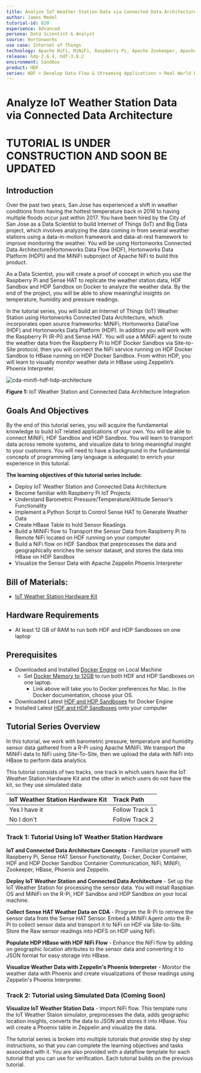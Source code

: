 ```yaml
---
title: Analyze IoT Weather Station Data via Connected Data Architecture
author: James Medel
tutorial-id: 820
experience: Advanced
persona: Data Scientist & Analyst
source: Hortonworks
use case: Internet of Things
technology: Apache NiFi, MiNiFi, Raspberry Pi, Apache Zookeeper, Apache HBase, Apache Phoenix
release: hdp-2.6.4, hdf-3.0.2
environment: Sandbox
product: HDF
series: HDF > Develop Data Flow & Streaming Applications > Real World Examples
---
```


# Analyze IoT Weather Station Data via Connected Data Architecture

# TUTORIAL IS UNDER CONSTRUCTION AND SOON BE UPDATED

## Introduction

Over the past two years, San Jose has experienced a shift in weather conditions from having the hottest temperature back in 2016 to having multiple floods occur just within 2017. You have been hired by the City of San Jose as a Data Scientist to build Internet of Things (IoT) and Big Data project, which involves analyzing the data coming in from several weather stations using a data-in-motion framework and data-at-rest framework to improve monitoring the weather. You will be using Hortonworks Connected Data Architecture(Hortonworks Data Flow (HDF), Hortonworks Data Platform (HDP)) and the MiNiFi subproject of Apache NiFi to build this product.

As a Data Scientist, you will create a proof of concept in which you use the Raspberry Pi and Sense HAT to replicate the weather station data, HDF Sandbox and HDP Sandbox on Docker to analyze the weather data. By the end of the project, you will be able to show meaningful insights on temperature, humidity and pressure readings.

In the tutorial series, you will build an Internet of Things (IoT) Weather Station using Hortonworks Connected Data Architecture, which incorporates open source frameworks: MiNiFi, Hortonworks DataFlow (HDF) and Hortonworks Data Platform (HDP). In addition you will work with the Raspberry Pi (R-Pi) and Sense HAT. You will use a MiNiFi agent to route the weather data from the Raspberry Pi to HDF Docker Sandbox via Site-to-Site protocol, then you will connect the NiFi service running on HDF Docker Sandbox to HBase running on HDP Docker Sandbox. From within HDP, you will learn to visually monitor weather data in HBase using Zeppelin’s Phoenix Interpreter.

![cda-minifi-hdf-hdp-architecture](assets/tutorial1/cda-minifi-hdf-hdp-architecture.png)

**Figure 1:** IoT Weather Station and Connected Data Architecture Integration

## Goals And Objectives

By the end of this tutorial series, you will acquire the fundamental knowledge to build IoT related applications of your own. You will be able to connect MiNiFi, HDF Sandbox and HDP Sandbox. You will learn to transport data across remote systems, and visualize data to bring meaningful insight to your customers. You will need to have a background in the fundamental concepts of programming (any language is adequate) to enrich your experience in this tutorial.

**The learning objectives of this tutorial series include:**

- Deploy IoT Weather Station and Connected Data Architecture
- Become familiar with Raspberry Pi IoT Projects
- Understand Barometric Pressure/Temperature/Altitude Sensor’s Functionality
- Implement a Python Script to Control Sense HAT to Generate Weather Data
- Create HBase Table to hold Sensor Readings
- Build a MiNiFi flow to Transport the Sensor Data from Raspberry Pi to Remote NiFi located on HDF running on your computer
- Build a NiFi flow on HDF Sandbox that preprocesses the data and geographically enriches the sensor dataset, and stores the data into HBase on HDP Sandbox
- Visualize the Sensor Data with Apache Zeppelin Phoenix Interpreter

## Bill of Materials:

- [IoT Weather Station Hardware Kit](http://a.co/8FNMlUu)

## Hardware Requirements

- At least 12 GB of RAM to run both HDF and HDP Sandboxes on one laptop

## Prerequisites

- Downloaded and Installed [Docker Engine](https://docs.docker.com/engine/installation/) on Local Machine
    - Set [Docker Memory to 12GB](https://docs.docker.com/docker-for-mac/#preferences) to run both HDF and HDP Sandboxes on one laptop.
        - Link above will take you to Docker preferences for Mac. In the Docker documentation, choose your OS.
- Downloaded Latest [HDF and HDP Sandboxes](https://hortonworks.com/downloads) for Docker Engine
- Installed Latest [HDF and HDP Sandboxes](https://hortonworks.com/tutorial/sandbox-deployment-and-install-guide/section/3/) onto your computer

## Tutorial Series Overview

In this tutorial, we work with barometric pressure, temperature and humidity sensor data gathered from a R-Pi using Apache MiNiFi. We transport the MiNiFi data to NiFi using Site-To-Site, then we upload the data with NiFi into HBase to perform data analytics.

This tutorial consists of two tracks, one track in which users have the IoT Weather Station Hardware Kit and the other in which users do not have the kit, so they use simulated data:

| IoT Weather Station Hardware Kit | Track Path |
| :------------- | :------------- |
| Yes I have it     | Follow Track 1  |
| No I don't     | Follow Track 2  |

### Track 1: Tutorial Using IoT Weather Station Hardware

**IoT and Connected Data Architecture Concepts** - Familiarize yourself with Raspberry Pi, Sense HAT Sensor Functionality, Docker, Docker Container, HDF and HDP Docker Sandbox Container Communication, NiFi, MiNiFi, Zookeeper, HBase, Phoenix and Zeppelin.

**Deploy IoT Weather Station and Connected Data Architecture** - Set up the IoT Weather Station for processing the sensor data. You will install Raspbian OS and MiNiFi on the R-Pi, HDF Sandbox and HDP Sandbox on your local machine.

**Collect Sense HAT Weather Data on CDA** - Program the R-Pi to retrieve the sensor data from the Sense HAT Sensor. Embed a MiNiFi Agent onto the R-Pi to collect sensor data and transport it to NiFi on HDF via Site-to-Site. Store the Raw sensor readings into HDFS on HDP using NiFi.

**Populate HDP HBase with HDF NiFi Flow** - Enhance the NiFi flow by adding on geographic location attributes to the sensor data and converting it to JSON format for easy storage into HBase.

**Visualize Weather Data with Zeppelin's Phoenix Interpreter** - Monitor the weather data with Phoenix and create visualizations of those readings using Zeppelin's Phoenix Interpreter.

### Track 2: Tutorial using Simulated Data (Coming Soon)

**Visualize IoT Weather Station Data** - Import NiFi flow. This template runs the IoT Weather Staion simulator, preprocesses the data, adds geographic location insights, converts the data to JSON and stores it into HBase. You will create a Phoenix table in Zeppelin and visualize the data.

The tutorial series is broken into multiple tutorials that provide step by step instructions, so that you can complete the learning objectives and tasks associated with it. You are also provided with a dataflow template for each tutorial that you can use for verification. Each tutorial builds on the previous tutorial.
